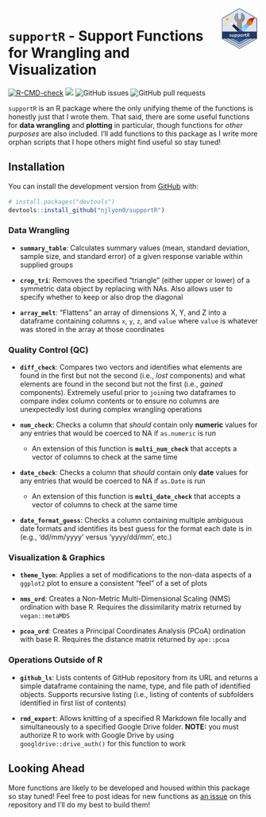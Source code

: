 
<!-- README.md is generated from README.Rmd. Please edit that file -->

<img src = "man/figures/supportR_hex.png" align = "right" width = "15%"/>

# `supportR` - Support Functions for Wrangling and Visualization

<!-- badges: start -->

[![R-CMD-check](https://github.com/njlyon0/supportR/actions/workflows/R-CMD-check.yaml/badge.svg)](https://github.com/njlyon0/supportR/actions/workflows/R-CMD-check.yaml)
[![](https://cranlogs.r-pkg.org/badges/supportR)](htttps://cran.r-project.org/package=supportR)
![GitHub
issues](https://img.shields.io/github/issues-raw/njlyon0/supportR)
![GitHub pull
requests](https://img.shields.io/github/issues-pr/njlyon0/supportR)
<!-- badges: end -->

`supportR` is an R package where the only unifying theme of the
functions is honestly just that I wrote them. That said, there are some
useful functions for **data wrangling** and **plotting** in particular,
though functions for *other purposes* are also included. I’ll add
functions to this package as I write more orphan scripts that I hope
others might find useful so stay tuned!

## Installation

You can install the development version from
[GitHub](https://github.com/) with:

``` r
# install.packages("devtools")
devtools::install_github("njlyon0/supportR")
```

### Data Wrangling

- **`summary_table`**: Calculates summary values (mean, standard
  deviation, sample size, and standard error) of a given response
  variable within supplied groups

- **`crop_tri`**: Removes the specified “triangle” (either upper or
  lower) of a symmetric data object by replacing with NAs. Also allows
  user to specify whether to keep or also drop the diagonal

- **`array_melt`**: “Flattens” an array of dimensions X, Y, and Z into a
  dataframe containing columns `x`, `y`, `z`, and `value` where `value`
  is whatever was stored in the array at those coordinates

### Quality Control (QC)

- **`diff_check`**: Compares two vectors and identifies what elements
  are found in the first but not the second (i.e., *lost* components)
  and what elements are found in the second but not the first (i.e.,
  *gained* components). Extremely useful prior to `join`ing two
  dataframes to compare index column contents or to ensure no columns
  are unexpectedly lost during complex wrangling operations

- **`num_check`**: Checks a column that *should* contain only
  **numeric** values for any entries that would be coerced to NA if
  `as.numeric` is run

  - An extension of this function is **`multi_num_check`** that accepts
    a vector of columns to check at the same time

- **`date_check`**: Checks a column that *should* contain only **date**
  values for any entries that would be coerced to NA if `as.Date` is run

  - An extension of this function is **`multi_date_check`** that accepts
    a vector of columns to check at the same time

- **`date_format_guess`**: Checks a column containing multiple ambiguous
  date formats and identifies its best guess for the format each date is
  in (e.g., ‘dd/mm/yyyy’ versus ‘yyyy/dd/mm’, etc.)

### Visualization & Graphics

- **`theme_lyon`**: Applies a set of modifications to the non-data
  aspects of a `ggplot2` plot to ensure a consistent “feel” of a set of
  plots

- **`nms_ord`**: Creates a Non-Metric Multi-Dimensional Scaling (NMS)
  ordination with base R. Requires the dissimilarity matrix returned by
  `vegan::metaMDS`

- **`pcoa_ord`**: Creates a Principal Coordinates Analysis (PCoA)
  ordination with base R. Requires the distance matrix returned by
  `ape::pcoa`

### Operations Outside of R

- **`github_ls`**: Lists contents of GitHub repository from its URL and
  returns a simple dataframe containing the name, type, and file path of
  identified objects. Supports recursive listing (i.e., listing of
  contents of subfolders identified in first list of contents)

- **`rmd_export`**: Allows knitting of a specified R Markdown file
  locally and simultaneously to a specified Google Drive folder.
  **NOTE:** you must authorize R to work with Google Drive by using
  `googldrive::drive_auth()` for this function to work

## Looking Ahead

More functions are likely to be developed and housed within this package
so stay tuned! Feel free to post ideas for new functions as [an
issue](https://github.com/njlyon0/supportR/issues) on this repository
and I’ll do my best to build them!
